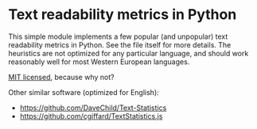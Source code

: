 Text readability metrics in Python
==================================

This simple module implements a few popular (and unpopular) text readability metrics in Python. See the file itself for more details. The heuristics are not optimized for any particular language, and should work reasonably well for most Western European languages.

[MIT licensed](http://opensource.org/licenses/MIT), because why not?

Other similar software (optimized for English):
*   https://github.com/DaveChild/Text-Statistics
*   https://github.com/cgiffard/TextStatistics.js